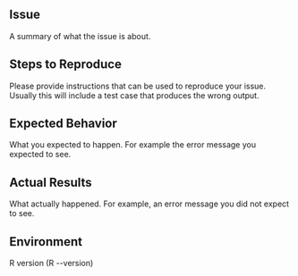 ## Issue

A summary of what the issue is about.

## Steps to Reproduce

Please provide instructions that can be used to reproduce your issue. Usually
this will include a test case that produces the wrong output.

## Expected Behavior

What you expected to happen. For example the error message you expected to see.

## Actual Results

What actually happened. For example, an error message you did not expect to see.

## Environment

R version (R --version)
